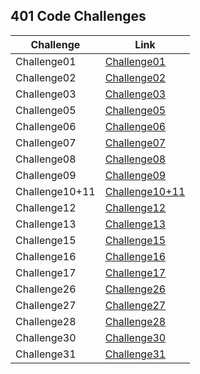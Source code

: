 ## 401 Code Challenges

Challenge | Link
------------ | -------------
Challenge01 | [Challenge01](Challenge01/readme.md)
Challenge02 | [Challenge02](challenge02/README.md)
Challenge03 | [Challenge03](challenge03/README.md)
Challenge05 | [Challenge05](challenge05/README.md)
Challenge06 | [Challenge06](challenge05/README06.md)
Challenge07 | [Challenge07](challenge05/README07.md)
Challenge08 | [Challenge08](challenge05/README08.md)
Challenge09 | [Challenge09](challenge05/README09.md)
Challenge10+11 | [Challenge10+11](stack-and-queue/readme.md)
Challenge12 | [Challenge12](stack-and-queue/readme12.md)
Challenge13 | [Challenge13](stack-and-queue/readme13.md)
Challenge15 | [Challenge15](trees/readme.md)
Challenge16 | [Challenge16](trees/readme16.md)
Challenge17 | [Challenge17](trees/readme17.md)
Challenge26 | [Challenge26](challenge26/README.md)
Challenge27 | [Challenge27](mergeSort/README.md)
Challenge28 | [Challenge28](quickSort/README.md)
Challenge30 | [Challenge30](hash/README.md)
Challenge31 | [Challenge31](hash/challenge31.md)


